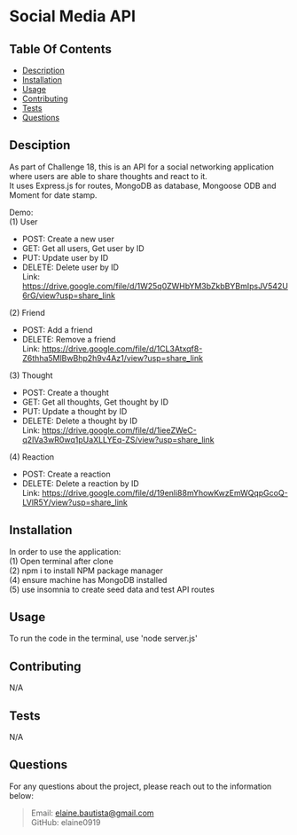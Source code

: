 # Social Media API

## Table Of Contents

  * [Description](#description)
  * [Installation](#installation)
  * [Usage](#usage)
  * [Contributing](#credits)
  * [Tests](#test)
  * [Questions](#questions)
   
  ## Desciption

  As part of Challenge 18, this is an API for a social networking application where users are able to share thoughts and react to it. <br>
  It uses Express.js for routes, MongoDB as database, Mongoose ODB and Moment for date stamp.

  Demo: <br>
  (1) User <br> 
  * POST: Create a new user <br>
  * GET: Get all users, Get user by ID <br> 
  * PUT: Update user by ID <br> 
  * DELETE: Delete user by ID <br>
  Link: https://drive.google.com/file/d/1W25q0ZWHbYM3bZkbBYBmIpsJV542U6rG/view?usp=share_link <br>

  (2) Friend <br>
  * POST: Add a friend <br>
  * DELETE: Remove a friend <br>
  Link: https://drive.google.com/file/d/1CL3Atxqf8-Z6thha5MlBwBhp2h9v4Az1/view?usp=share_link <br>

  (3) Thought <br>
  * POST: Create a thought <br>
  * GET: Get all thoughts, Get thought by ID <br>
  * PUT: Update a thought by ID <br> 
  * DELETE: Delete a thought by ID <br>
  Link: https://drive.google.com/file/d/1ieeZWeC-q2lVa3wR0wq1pUaXLLYEq-ZS/view?usp=share_link <br>

  (4) Reaction <br>
  * POST: Create a reaction <br>
  * DELETE: Delete a reaction by ID <br>
  Link: https://drive.google.com/file/d/19enli88mYhowKwzEmWQqpGcoQ-LVlR5Y/view?usp=share_link <br>

  ## Installation

  In order to use the application: <br>
  (1) Open terminal after clone <br>
  (2) npm i to install NPM package manager <br>
  (4) ensure machine has MongoDB installed <br>
  (5) use insomnia to create seed data and test API routes <br>

  ## Usage

  To run the code in the terminal, use 'node server.js'

  ## Contributing

 N/A

  ## Tests

  N/A

  ## Questions

  For any questions about the project, please reach out to the information below:
  > Email: elaine.bautista@gmail.com <br>
  > GitHub: elaine0919